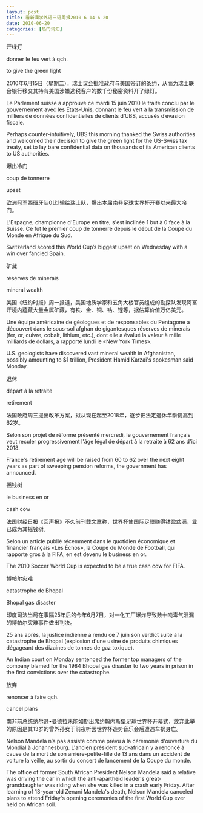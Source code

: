 ```yaml
---
layout: post
title: 看新闻学外语三语周报2010 6 14-6 20
date: 2010-06-20
categories: [热门词汇]  
---
```


开绿灯

donner le feu vert à qch.

to give the green light

2010年6月15日（星期二），瑞士议会批准政府与美国签订的条约，从而为瑞士联合银行移交其持有美国涉嫌逃税客户的数千份秘密资料开了绿灯。

Le Parlement suisse a approuvé ce mardi 15 juin 2010 le traité conclu par le gouvernement avec les États-Unis, donnant le feu vert à la transmission de milliers de données confidentielles de clients d’UBS, accusés d’évasion fiscale.

Perhaps counter-intuitively, UBS this morning thanked the Swiss authorities and welcomed their decision to give the green light for the US-Swiss tax treaty, set to lay bare confidential data on thousands of its American clients to US authorities.

爆出冷门

coup de tonnerre

upset

欧洲冠军西班牙队0比1输给瑞士队，爆出本届南非足球世界杯开赛以来最大冷门。

L'Espagne, championne d'Europe en titre, s'est inclinée 1 but à 0 face à la Suisse. Ce fut le premier coup de tonnerre depuis le début de la Coupe du Monde en Afrique du Sud.

Switzerland scored this World Cup’s biggest upset on Wednesday with a win over fancied Spain.

矿藏

réserves de minerais

mineral wealth

美国《纽约时报》周一报道，美国地质学家和五角大楼官员组成的勘探队发现阿富汗境内蕴藏大量金属矿藏，有铁、金、铜、钴、锂等，据估算价值万亿美元。

Une équipe américaine de géologues et de responsables du Pentagone a découvert dans le sous-sol afghan de gigantesques réserves de minerais (fer, or, cuivre, cobalt, lithium, etc.), dont elle a évalué la valeur à mille milliards de dollars, a rapporté lundi le «New York Times».

U.S. geologists have discovered vast mineral wealth in Afghanistan, possibly amounting to $1 trillion, President Hamid Karzai's spokesman said Monday.

退休

départ à la retraite

retirement

法国政府周三提出改革方案，拟从现在起至2018年，逐步把法定退休年龄提高到62岁。

Selon son projet de réforme présenté mercredi, le gouvernement français veut reculer progressivement l'âge légal de départ à la retraite à 62 ans d'ici 2018.

France's retirement age will be raised from 60 to 62 over the next eight years as part of sweeping pension reforms, the government has announced.

摇钱树

le business en or

cash cow

法国财经日报《回声报》不久前刊载文章称，世界杯使国际足联赚得钵盈盆满，业已成为其摇钱树。

Selon un article publié récemment dans le quotidien économique et financier français «Les Échos», la Coupe du Monde de Football, qui rapporte gros à la FIFA, en est devenu le business en or.

The 2010 Soccer World Cup is expected to be a true cash cow for FIFA.

博帕尔灾难

catastrophe de Bhopal

Bhopal gas disaster

印度司法当局在事隔25年后的今年6月7日，对一化工厂爆炸导致数十吨毒气泄漏的博帕尔灾难事件做出判决。

25 ans après, la justice indienne a rendu ce 7 juin son verdict suite à la catastrophe de Bhopal (explosion d'une usine de produits chimiques dégageant des dizaines de tonnes de gaz toxique).

An Indian court on Monday sentenced the former top managers of the company blamed for the 1984 Bhopal gas disaster to two years in prison in the first convictions over the catastrophe.

放弃

renoncer à faire qch.

cancel plans

南非前总统纳尔逊•曼德拉未能如期出席约翰内斯堡足球世界杯开幕式，放弃此举的原因是其13岁的曾外孙女于前夜听罢世界杯造势音乐会后遭遇车祸身亡。

Nelson Mandela n’a pas assisté comme prévu à la cérémonie d'ouverture du Mondial à Johannesburg. L'ancien président sud-africain y a renoncé à cause de la mort de son arrière-petite-fille de 13 ans dans un accident de voiture la veille, au sortir du concert de lancement de la Coupe du monde.

The office of former South African President Nelson Mandela said a relative was driving the car in which the anti-apartheid leader's great-granddaughter was riding when she was killed in a crash early Friday. After learning of 13-year-old Zenani Mandela's death, Nelson Mandela canceled plans to attend Friday's opening ceremonies of the first World Cup ever held on African soil.
